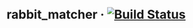 # rabbit_matcher &middot; [![Build Status](https://travis-ci.org/0exp/rabbit_matcher.svg?branch=master)](https://travis-ci.org/0exp/rabbit_matcher)